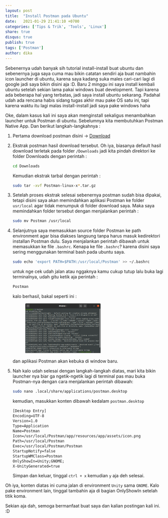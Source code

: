 ```yaml
---
layout: post
title:  "Install Postman pada Ubuntu"
date:   2021-01-29 21:41:10 +0700
categories: ['Tips & Trik', 'Tools', 'Linux']
share: true
disqus: true
publish: true
tags: ['Postman']
author: dika
---
```


Sebenernya udah banyak sih tutorial install-install buat ubuntu dan sebenernya juga saya cuma mau bikin catatan sendiri aja buat nambahin icon launcher di ubuntu, karena saya kadang suka males cari-cari lagi di google jadi saya bikin disini aja :D. Baru 2 minggu ini saya install kembali ubuntu setelah sekian lama pakai windows buat development. Tapi karena ada beberapa hal yang terbatas, jadi saya install ubuntu sekarang. Padahal udah ada rencana habis sidang tugas akhir mau pake OS satu ini, tapi karena waktu itu lagi malas install-install jadi saya pake windows haha

Oke, dalam kasus kali ini saya akan menginstall sekaligus menambahkan launcher untuk Postman di ubuntu. Sebelumnya kita membutuhkan Postman Native App. Dan berikut langkah-langkahnya :

1. Pertama download postman disini -> [Download](https://dl-agent.pstmn.io/download/latest/linux)

2. Ekstrak postman hasil download tersebut. Oh iya, biasanya default hasil download terletak pada folder `/Downloads` jadi kita pindah direktori ke folder Downloads dengan perintah :

    ```bash
    cd Downloads
    ```
    Kemudian ekstrak tarbal dengan perintah :
    ```bash
    sudo tar -xvf Postman-linux-x*.tar.gz
    ``` 

3. Setelah proses ekstrak selesai sebenernya postman sudah bisa dipakai, tetapi disini saya akan memindahkan aplikasi Postman ke folder `usr/local` agar tidak menumpuk di folder download saya. Maka saya memindahkan folder tersebut dengan menjalankan perintah : 

    ```bash
    sudo mv Postman /usr/local
    ```

4. Selanjutnya saya memasukkan source folder Postman ke path environment agar bisa diakses langsung tanpa harus masuk kedirektori installan Postman dulu. Saya menjalankan perintah dibawah untuk memasukkan ke file `.bashrc`. Kenapa ke file `.bashrc`? karena disini saya sering menggunakan terminal bash pada ubuntu saya.

    ```bash
    sudo echo 'export PATH=$PATH:/usr/local/Postman' >> ~/.bashrc
    ```
    untuk nge cek udah jalan atau nggaknya kamu cukup tutup lalu buka lagi terminalnya, udah gitu ketik aja perintah :
    ```bash
    Postman
    ```
    kalo berhasil, bakal seperti ini :

    <figure class="text-center">
        <img alt="Terminal Postman" src="/wp-content/uploads/2021/01/terminal-postman.png?raw=true" width="60%">
    </figure>

    dan aplikasi Postman akan kebuka di window baru.


5. Nah kalo udah selesai dengan langkah-langkah diatas, mari kita bikin launcher nya biar ga ngetik-ngetik lagi di terminal pas mau buka Postman-nya dengan cara menjalankan perintah dibawah:

    ```bash
    sudo nano .local/share/applications/postman.desktop
    ```

    kemudian, masukkan konten dibawah kedalam `postman.desktop`

    ```desktop
    [Desktop Entry]
    Encoding=UTF-8
    Version=1.0
    Type=Application
    Name=Postman
    Icon=/usr/local/Postman/app/resources/app/assets/icon.png
    Path=/usr/local/Postman
    Exec=/usr/local/Postman/Postman
    StartupNotify=false
    StartupWMClass=Postman
    OnlyShowIn=Unity;GNOME;
    X-UnityGenerated=true
    ```

    Simpan dan keluar, tinggal `ctrl + x` kemudian `y` aja deh selesai.

Oh iya, konten diatas ini cuma jalan di environment `Unity` sama `GNOME`. Kalo pake environment lain, tinggal tambahin aja di bagian OnlyShowIn setelah titik koma.

Sekian aja dah, semoga bermanfaat buat saya dan kalian postingan kali ini. :D